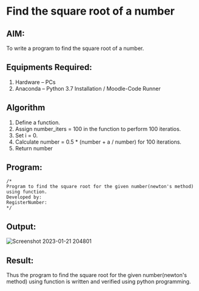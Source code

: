 # Find the square root of a number

## AIM:
To write a program to find the square root of a number.

## Equipments Required:
1. Hardware – PCs
2. Anaconda – Python 3.7 Installation / Moodle-Code Runner

## Algorithm
1. Define a function.
2. Assign number_iters = 100 in the function to perform 100 iteratios.
3. Set i = 0.
4. Calculate  number = 0.5 * (number + a / number) for 100 iterations.
5. Return number

## Program:
```
/*
Program to find the square root for the given number(newton's method) using function.
Developed by: 
RegisterNumber:  
*/
```

## Output:
![Screenshot 2023-01-21 204801](https://user-images.githubusercontent.com/121166075/213873628-1d082ad7-0000-4eaa-94ea-0fd84701bb71.png)



## Result:
Thus the program to find the square root for the given number(newton's method) using function is written and verified using python programming.
